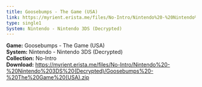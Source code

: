 ```yaml
---
title: Goosebumps - The Game (USA)
link: https://myrient.erista.me/files/No-Intro/Nintendo%20-%20Nintendo%203DS%20(Decrypted)/Goosebumps%20-%20The%20Game%20(USA).zip
type: single1
System: Nintendo - Nintendo 3DS (Decrypted)
---
```

<b>Game:</b> Goosebumps - The Game (USA)<br>
<b>System:</b> Nintendo - Nintendo 3DS (Decrypted)<br>
<b>Collection:</b> No-Intro<br>
<b>Download:</b> https://myrient.erista.me/files/No-Intro/Nintendo%20-%20Nintendo%203DS%20(Decrypted)/Goosebumps%20-%20The%20Game%20(USA).zip